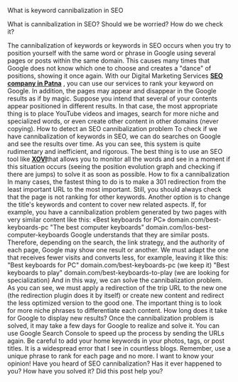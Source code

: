 What is keyword cannibalization in SEO

What is cannibalization in SEO? Should we be worried? How do we check it?

The cannibalization of keywords or keywords in SEO occurs when you try to position yourself with the same word or phrase in Google using several pages or posts within the same domain.
This causes many times that Google does not know which one to choose and creates a "dance" of positions, showing it once again. With our Digital Marketing Services <strong><a href="https://rankinggoal.com/seo-company-in-patna/">SEO company in Patna</a></strong> , you can use our services to rank your keyword on Google.
In addition, the pages may appear and disappear in the Google results as if by magic.
Suppose you intend that several of your contents appear positioned in different results. In that case, the most appropriate thing is to place YouTube videos and images, search for more niche and specialized words, or even create other content in other domains (never copying).
How to detect an SEO cannibalization problem
To check if we have cannibalization of keywords in SEO, we can do searches on Google and see the results over time.
As you can see, this system is quite rudimentary and inefficient, and rigorous.
The best thing is to use an SEO tool like <strong><a href="https://www.xovi.com/">XOVI</a></strong>that allows you to monitor all the words and see in a moment if this situation occurs (seeing the position evolution graph and checking if there are jumps) to solve it as soon as possible.
How to fix a cannibalization
In many cases, the fastest thing to do is to make a 301 redirection from the least important URL to the most important. Still, you should always check that the page is not ranking for other keywords.
Another option is to change the title's keywords and content to cover new related aspects.
If, for example, you have a cannibalization problem generated by two pages with very similar content like this:
«Best keyboards for PC» domain.com/best-keyboards-pc
"The best computer keyboards" domain.com/los-best-computer-keyboards
Google understands that they are similar posts. Therefore, depending on the search, the link strategy, and the authority of each page, Google may show one result or another.
We must adapt the one that receives fewer visits and converts less, for example, leaving it like this:
"Best keyboards for PC" domain.com/best-keyboards-pc (we keep it)
"Best keyboards to play" domain.com/best-keyboards-to-play (we are looking for specialization)
And in this way, we can solve the cannibalization problem.
As you can see, we must apply a redirection of the trip URL to the new one (the redirection plugin does it by itself) or create new content and redirect the less optimized version to the good one.
The important thing is to look for more niche phrases to differentiate each content.
How long does it take for Google to display new results?
Once the cannibalization problem is solved, it may take a few days for Google to realize and solve it.
You can use Google Search Console to speed up the process by sending the URLs again.
Be careful to add your home keywords in your photos, tags, or post titles. It is a widespread error that I see in countless blogs.
Remember, use a unique phrase to rank for each page and no more.
I want to know your opinion!
Have you heard of SEO cannibalization? Has it ever happened to you? How have you solved it? Did this post help you?
